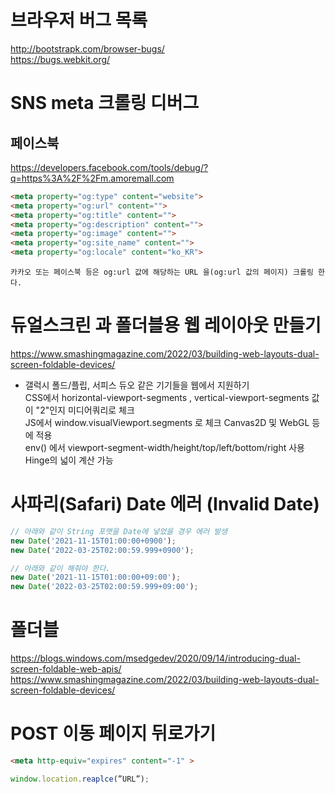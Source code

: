 # 브라우저 버그 목록
http://bootstrapk.com/browser-bugs/  
https://bugs.webkit.org/  


# SNS meta 크롤링 디버그
## 페이스북
https://developers.facebook.com/tools/debug/?q=https%3A%2F%2Fm.amoremall.com  

```html
<meta property="og:type" content="website">
<meta property="og:url" content="">
<meta property="og:title" content="">
<meta property="og:description" content="">
<meta property="og:image" content="">
<meta property="og:site_name" content="">
<meta property="og:locale" content="ko_KR">
```

`카카오 또는 페이스북 등은 og:url 값에 해당하는 URL 을(og:url 값의 페이지) 크롤링 한다.`  



# 듀얼스크린 과 폴더블용 웹 레이아웃 만들기

https://www.smashingmagazine.com/2022/03/building-web-layouts-dual-screen-foldable-devices/

- 갤럭시 폴드/플립, 서피스 듀오 같은 기기들을 웹에서 지원하기  
  CSS에서 horizontal-viewport-segments , vertical-viewport-segments 값이 "2"인지 미디어쿼리로 체크  
  JS에서 window.visualViewport.segments 로 체크 Canvas2D 및 WebGL 등에 적용  
  env() 에서 viewport-segment-width/height/top/left/bottom/right 사용 Hinge의 넓이 계산 가능


# 사파리(Safari) Date 에러 (Invalid Date)
```javascript
// 아래와 같이 String 포맷을 Date에 넣었을 경우 에러 발생   
new Date('2021-11-15T01:00:00+0900');
new Date('2022-03-25T02:00:59.999+0900');

// 아래와 같이 해줘야 한다.  
new Date('2021-11-15T01:00:00+09:00');  
new Date('2022-03-25T02:00:59.999+09:00');  
```


# 폴더블
https://blogs.windows.com/msedgedev/2020/09/14/introducing-dual-screen-foldable-web-apis/  
https://www.smashingmagazine.com/2022/03/building-web-layouts-dual-screen-foldable-devices/  


# POST 이동 페이지 뒤로가기
```html
<meta http-equiv="expires" content="-1" >
```
```javascript
window.location.reaplce(”URL”);
```
